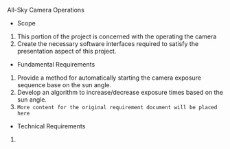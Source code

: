 All-Sky Camera Operations
* Scope
1. This portion of the project is concerned with the operating the camera
2. Create the necessary software interfaces required to satisfy the presentation aspect of this project.

* Fundamental Requirements
1. Provide a method for automatically starting the camera exposure sequence base on the sun angle.
2. Develop an algorithm to increase/decrease exposure times based on the sun angle.
3. `More content for the original requirement document will be placed here`

* Technical Requirements
1.
